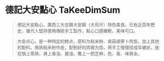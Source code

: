 # 德記大安點心 TaKeeDimSum 

> 德記大安點心，廣西三大古鎮大安鎮（大烏圩）特色美食，已有近百年歷史，幾代人堅持使用傳統手工製作，點心口感嫩軟，美味可口。

> 大安点心，是一种特定的糕点，原料为粘米粉、香菇胡萝卜肉馅，加上其他的配料。用熟粘米粉作皮，配制好的肉膏为馅，用手工慢慢捏成车辘状，放在锅上蒸熟，淋上香油、酱油，撒上一把芝麻，色、香、味俱全。
